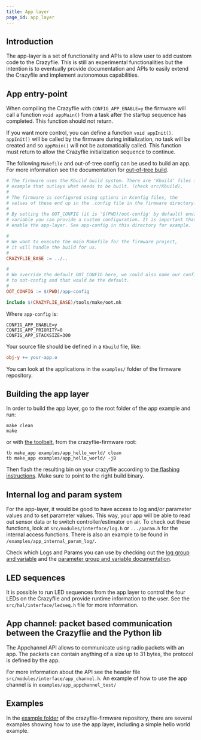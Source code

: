 ```yaml
---
title: App layer
page_id: app_layer
---
```


## Introduction

The app-layer is a set of functionality and APIs to allow user to add custom code to the Crazyflie.
This is still an experimental functionalities but the intention is to eventually provide documentation and APIs to easily extend the Crazyflie and implement autonomous capabilities.

## App entry-point

When compiling the Crazyflie with `CONFIG_APP_ENABLE=y` the firmware will call a function `void appMain()` from a task after the startup sequence has completed. This function should not return.

If you want more control, you can define a function `void appInit()`. `appInit()` will be called by the firmware during initialization, no task will be created and so `appMain()` will not be automatically called.
This function must return to allow the Crazyflie initialization sequence to continue.

The following `Makefile` and out-of-tree config can be used to build an app.
For more information see the documentation for [out-of-tree build](/docs/development/oot.md).

```Makefile
# The firmware uses the Kbuild build system. There are 'Kbuild' files in this
# example that outlays what needs to be built. (check src/Kbuild).
#
# The firmware is configured using options in Kconfig files, the
# values of these end up in the .config file in the firmware directory.
#
# By setting the OOT_CONFIG (it is '$(PWD)/oot-config' by default) environment
# variable you can provide a custom configuration. It is important that you
# enable the app-layer. See app-config in this directory for example.

#
# We want to execute the main Makefile for the firmware project,
# it will handle the build for us.
#
CRAZYFLIE_BASE := ../..

#
# We override the default OOT_CONFIG here, we could also name our config
# to oot-config and that would be the default.
#
OOT_CONFIG := $(PWD)/app-config

include $(CRAZYFLIE_BASE)/tools/make/oot.mk
```

Where `app-config` is:

```Kconfig
CONFIG_APP_ENABLE=y
CONFIG_APP_PRIORITY=0
CONFIG_APP_STACKSIZE=300
```

Your source file should be defined in a `Kbuild` file, like:

```Makefile
obj-y += your-app.o
```

You can look at the applications in the `examples/` folder of the firmware repository.

## Building the app layer

In order to build the app layer, go to the root folder of the app example and run:

```
make clean
make 
```

or with [the toolbelt](https://www.bitcraze.io/documentation/repository/toolbelt/master/), from the crazyflie-firmware root:

```
tb make_app examples/app_hello_world/ clean
tb make_app examples/app_hello_world/ -j8
```

Then flash the resulting bin on your crazyflie according to [the flashing instructions](/docs/building-and-flashing/build.md). Make sure to point to the right build binary.


## Internal log and param system

For the app-layer, it would be good to have access to log and/or parameter values and to set parameter values. This way, your app will be able to read out sensor data or to switch controller/estimator on air. To check out these functions, look at `src/modules/interface/log.h` or `.../param.h` for the internal access functions. There is also an example to be found in `/examples/app_internal_param_log/`.

Check which Logs and Params you can use by checking out the [log group and variable](https://www.bitcraze.io/documentation/repository/crazyflie-firmware/master/api/logs/) and the [parameter group and variable documentation](https://www.bitcraze.io/documentation/repository/crazyflie-firmware/master/api/params/).

## LED sequences

It is possible to run LED sequences from the app layer to control the four LEDs on the Crazyflie and provide runtime information to the user. See the `src/hal/interface/ledseq.h` file for more information.

## App channel: packet based communication between the Crazyflie and the Python lib

The Appchannel API allows to communicate using radio packets with an app.
The packets can contain anything of a size up to 31 bytes, the protocol is defined by the app.

For more information about the API see the header file `src/modules/interface/app_channel.h`.
An example of how to use the app channel is in `examples/app_appchannel_test/`

## Examples

In the [example folder](https://github.com/bitcraze/crazyflie-firmware/tree/master/examples) of the crazyflie-firmware repository, there are several examples showing how to use the app layer, including a simple hello world example.

